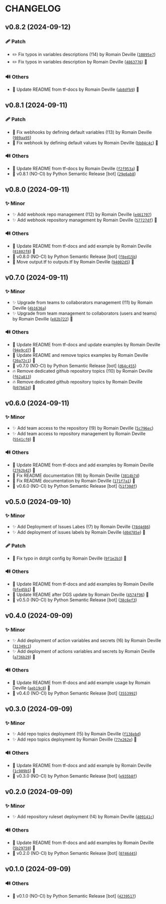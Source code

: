 <!-- markdownlint-disable-file -->
# CHANGELOG

## v0.8.2 (2024-09-12)

### 🩹 Patch

  * ✏️ Fix typos in variables descriptions (!14) by Romain Deville ([`10895e7`](https://framagit.org/rdeville-public/terraform/module-github-repository/-/commit/10895e729e303541d64eeee4a06db357d37290a5))
  * ✏️ Fix typos in variables description by Romain Deville ([`4863776`](https://framagit.org/rdeville-public/terraform/module-github-repository/-/commit/486377600773dc6c948fde5c25c57d4db697a826)) 🔏

### 🔊 Others

  * 📝 Update README from tf-docs by Romain Deville ([`ab8dfb9`](https://framagit.org/rdeville-public/terraform/module-github-repository/-/commit/ab8dfb972af3f9c80d8758c80da78a1a9ad10ef9)) 🔏

## v0.8.1 (2024-09-11)

### 🩹 Patch

  * 🐛 Fix webhooks by defining default variables (!13) by Romain Deville ([`989aa95`](https://framagit.org/rdeville-public/terraform/module-github-repository/-/commit/989aa95048cd940c0340402c1b1dad5a213562f3))
  * 🐛 Fix webhook by defining default values by Romain Deville ([`bb04c4c`](https://framagit.org/rdeville-public/terraform/module-github-repository/-/commit/bb04c4ce3ec25c7dd654ce71d046c57ee29048be)) 🔏

### 🔊 Others

  * 📝 Update README from tf-docs by Romain Deville ([`f2f953a`](https://framagit.org/rdeville-public/terraform/module-github-repository/-/commit/f2f953ae77676296f8e2bfe59bcc53e9c3eb0293)) 🔏
  * 🔖 v0.8.1 (NO-CI) by Python Semantic Release [bot] ([`29e6ab8`](https://framagit.org/rdeville-public/terraform/module-github-repository/-/commit/29e6ab80e07a950f95d8515c2e19e292869a4777))

## v0.8.0 (2024-09-11)

### ✨ Minor

  * ✨ Add webhook repo management (!12) by Romain Deville ([`e461707`](https://framagit.org/rdeville-public/terraform/module-github-repository/-/commit/e4617077eb60f70f609a6106957fde9c8a662d8a))
  * ✨ Add webhook repository management by Romain Deville ([`57727df`](https://framagit.org/rdeville-public/terraform/module-github-repository/-/commit/57727df78b3a8c6be105b1e8a781b38ff80ba3fe)) 🔏

### 🔊 Others

  * 📝 Update README from tf-docs and add example by Romain Deville ([`81802f8`](https://framagit.org/rdeville-public/terraform/module-github-repository/-/commit/81802f875ba186351f01e9278182e42066bc705e)) 🔏
  * 🔖 v0.8.0 (NO-CI) by Python Semantic Release [bot] ([`f8ed15b`](https://framagit.org/rdeville-public/terraform/module-github-repository/-/commit/f8ed15b9fb6b4fda8f5adda6a7dd08202e503629))
  * 🚚 Move output.tf to outputs.tf by Romain Deville ([`94002d5`](https://framagit.org/rdeville-public/terraform/module-github-repository/-/commit/94002d50d2bbc580136bdc0de64be41d5810118b)) 🔏

## v0.7.0 (2024-09-11)

### ✨ Minor

  * ✨ Upgrade from teams to collaborators management (!11) by Romain Deville ([`4b1636a`](https://framagit.org/rdeville-public/terraform/module-github-repository/-/commit/4b1636a0a26066ace8bd8620cafe8bede298429d))
  * ✨ Upgrade from team management to collaborators (users and teams) by Romain Deville ([`e82b722`](https://framagit.org/rdeville-public/terraform/module-github-repository/-/commit/e82b7225583c7bb7a417a49165cdc77b7dd194e6)) 🔏

### 🔊 Others

  * 📝 Update README from tf-docs and update examples by Romain Deville ([`94e9cd7`](https://framagit.org/rdeville-public/terraform/module-github-repository/-/commit/94e9cd7751dd69014080c687318062d222ddb039)) 🔏
  * 📝 Update README and remove topics examples by Romain Deville ([`20a72c1`](https://framagit.org/rdeville-public/terraform/module-github-repository/-/commit/20a72c10303490ba4e09bbe99788037d75a2e7f5)) 🔏
  * 🔖 v0.7.0 (NO-CI) by Python Semantic Release [bot] ([`d64c455`](https://framagit.org/rdeville-public/terraform/module-github-repository/-/commit/d64c45518ff53dbd21569e99f4b1c581ae51d3b4))
  * 🔥 Remove dedicated github repository topics (!10) by Romain Deville ([`f62a813`](https://framagit.org/rdeville-public/terraform/module-github-repository/-/commit/f62a813aff37bdc7b61f8b4ce8355c947818be36))
  * 🔥 Remove dedicated github repository topics by Romain Deville ([`b97b62d`](https://framagit.org/rdeville-public/terraform/module-github-repository/-/commit/b97b62de027923120d3181f63b985a9db127a6ec)) 🔏

## v0.6.0 (2024-09-11)

### ✨ Minor

  * ✨ Add team access to the repository (!9) by Romain Deville ([`5c796ec`](https://framagit.org/rdeville-public/terraform/module-github-repository/-/commit/5c796ec30337adfaadfc53d8b99e3cda315cf4db))
  * ✨ Add team access to repository management by Romain Deville ([`5541cf0`](https://framagit.org/rdeville-public/terraform/module-github-repository/-/commit/5541cf005de0cac837f29ebd8248946bdf8c4623)) 🔏

### 🔊 Others

  * 📝 Update README from tf-docs and add examples by Romain Deville ([`2762b42`](https://framagit.org/rdeville-public/terraform/module-github-repository/-/commit/2762b427cba3b73c0128ef6bef81fba14f02710f)) 🔏
  * 📝 Fix README documentation (!8) by Romain Deville ([`3814b74`](https://framagit.org/rdeville-public/terraform/module-github-repository/-/commit/3814b748454d7fdfc13d17e2d74e606ddfbd5bc1))
  * 📝 Fix README documentation by Romain Deville ([`171f7a1`](https://framagit.org/rdeville-public/terraform/module-github-repository/-/commit/171f7a1671fef2325d6e8ec89319e66e7e502b15)) 🔏
  * 🔖 v0.6.0 (NO-CI) by Python Semantic Release [bot] ([`51f30df`](https://framagit.org/rdeville-public/terraform/module-github-repository/-/commit/51f30df2df22ec3780e5f8c4e2879d61d8a17ebd))

## v0.5.0 (2024-09-10)

### ✨ Minor

  * ✨ Add Deployment of Issues Labes (!7) by Romain Deville ([`78d4d86`](https://framagit.org/rdeville-public/terraform/module-github-repository/-/commit/78d4d867bd06cb5c3ad3a07c01433e3f6c747225))
  * ✨ Add deployment of issues labels by Romain Deville ([`d04785e`](https://framagit.org/rdeville-public/terraform/module-github-repository/-/commit/d04785ed8e14207b42242e8be1e4a00ab5bba54f)) 🔏

### 🩹 Patch

  * 🔧 Fix typo in dotgit config by Romain Deville ([`9f1e2b3`](https://framagit.org/rdeville-public/terraform/module-github-repository/-/commit/9f1e2b38bc00bc6d391c39171b04bfb241da5168)) 🔏

### 🔊 Others

  * 📝 Update README from tf-docs and add examples by Romain Deville ([`bfe45b1`](https://framagit.org/rdeville-public/terraform/module-github-repository/-/commit/bfe45b1099914360eabe61bfeff88ae5b0e58c4e)) 🔏
  * 📝 Update README after DGS update by Romain Deville ([`4574f96`](https://framagit.org/rdeville-public/terraform/module-github-repository/-/commit/4574f96e52d767253260352743f8c11b89888bd4)) 🔏
  * 🔖 v0.5.0 (NO-CI) by Python Semantic Release [bot] ([`38c6ef3`](https://framagit.org/rdeville-public/terraform/module-github-repository/-/commit/38c6ef328945112882bc1fd4106ffe486b6f3502))

## v0.4.0 (2024-09-09)

### ✨ Minor

  * ✨ Add deployment of action variables and secrets (!6) by Romain Deville ([`31349c1`](https://framagit.org/rdeville-public/terraform/module-github-repository/-/commit/31349c1fcc537eae1d8f79614981108c4a3dab64))
  * ✨ Add deployment of actions variables and secrets by Romain Deville ([`a736b29`](https://framagit.org/rdeville-public/terraform/module-github-repository/-/commit/a736b294a68c7527c0da8107ed5c72c36fb86c1f)) 🔏

### 🔊 Others

  * 📝 Update README from tf-docs and add example usage by Romain Deville ([`aeb19c8`](https://framagit.org/rdeville-public/terraform/module-github-repository/-/commit/aeb19c8abdda5f3ec64610cf255e4cd47972ea19)) 🔏
  * 🔖 v0.4.0 (NO-CI) by Python Semantic Release [bot] ([`3553992`](https://framagit.org/rdeville-public/terraform/module-github-repository/-/commit/35539921c25f4b540579b49c5470fb4bb41e549d))

## v0.3.0 (2024-09-09)

### ✨ Minor

  * ✨ Add repo topics deployment (!5) by Romain Deville ([`f138ebd`](https://framagit.org/rdeville-public/terraform/module-github-repository/-/commit/f138ebd0c7f7290dad37bd2e3998d55a163c2574))
  * ✨ Add repo topics deployment by Romain Deville ([`77e262e`](https://framagit.org/rdeville-public/terraform/module-github-repository/-/commit/77e262ebf27a67817e3ba08ac528375846eb61c8)) 🔏

### 🔊 Others

  * 📝 Update README from tf-docs and add example by Romain Deville ([`1c989b5`](https://framagit.org/rdeville-public/terraform/module-github-repository/-/commit/1c989b5dbfc81828098f7502c2271e3523afa11d)) 🔏
  * 🔖 v0.3.0 (NO-CI) by Python Semantic Release [bot] ([`e935b8f`](https://framagit.org/rdeville-public/terraform/module-github-repository/-/commit/e935b8f3402e0f3ed8b304e0c75bd2b85a370896))

## v0.2.0 (2024-09-09)

### ✨ Minor

  * ✨ Add repository ruleset deployment (!4) by Romain Deville ([`409141c`](https://framagit.org/rdeville-public/terraform/module-github-repository/-/commit/409141c4fb5112dd692e1598babcb11bd54e434d))

### 🔊 Others

  * 📝 Update README from tf-docs and add examples by Romain Deville ([`5b29759`](https://framagit.org/rdeville-public/terraform/module-github-repository/-/commit/5b297599c2bbca8a31ad2e1ff0754763e7940e1b)) 🔏
  * 🔖 v0.2.0 (NO-CI) by Python Semantic Release [bot] ([`0746d45`](https://framagit.org/rdeville-public/terraform/module-github-repository/-/commit/0746d45f5d59d09839aad1d8528b571d4ef76039))

## v0.1.0 (2024-09-09)

### 🔊 Others

  * 🔖 v0.1.0 (NO-CI) by Python Semantic Release [bot] ([`4239517`](https://framagit.org/rdeville-public/terraform/module-github-repository/-/commit/423951709f5ba4ceb75bdb59dcdc0e85998a34b0))
